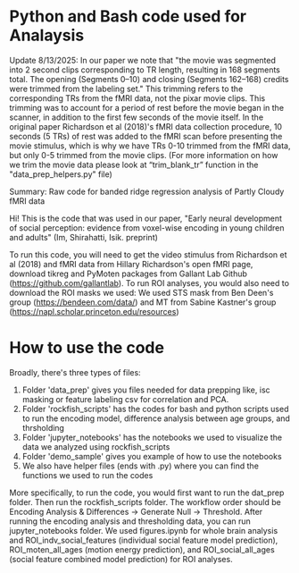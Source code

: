# Python and Bash code used for Analaysis

Update 8/13/2025: In our paper we note that "the movie was segmented into 2 second clips corresponding to TR length, resulting in 168 segments total. The opening (Segments 0–10) and closing (Segments 162–168) credits were trimmed from the labeling set." This trimming refers to the corresponding TRs from the fMRI data, not the pixar movie clips. This trimming was to account for a period of rest before the movie began in the scanner, in addition to the first few seconds of the movie itself. In the original paper Richardson et al (2018)'s fMRI data collection procedure, 10 seconds (5 TRs) of rest was added to the fMRI scan before presenting the movie stimulus, which is why we have TRs 0-10 trimmed from the fMRI data, but only 0-5 trimmed from the movie clips. (For more information on how we trim the movie data please look at “trim_blank_tr” function in the "data_prep_helpers.py" file)


Summary: Raw code for banded ridge regression analysis of Partly Cloudy fMRI data

Hi! This is the code that was used in our paper, "Early neural development of social perception: evidence from voxel-wise encoding in young children and adults" (Im, Shirahatti, Isik. preprint)

To run this code, you will need to get the video stimulus from Richardson et al (2018) and fMRI data from Hillary Richardson's open fMRI page, download tikreg and PyMoten packages from Gallant Lab Github (https://github.com/gallantlab).
To run ROI analyses, you would also need to download the ROI masks we used: We used STS mask from Ben Deen's group (https://bendeen.com/data/) and MT from Sabine Kastner's group (https://napl.scholar.princeton.edu/resources)

# How to use the code
Broadly, there's three types of files: 
1) Folder 'data_prep' gives you files needed for data prepping like, isc masking or feature labeling csv for correlation and PCA.
2) Folder 'rockfish_scripts' has the codes for bash and python scripts used to run the encoding model, difference analysis between age groups, and thrsholding
3) Folder 'jupyter_notebooks' has the notebooks we used to visualize the data we analyzed using rockfish_scripts
4) Folder 'demo_sample' gives you example of how to use the notebooks
5) We also have helper files (ends with .py) where you can find the functions we used to run the codes


More specifically, to run the code, you would first want to run the dat_prep folder. Then run the rockfish_scripts folder. The workflow order should be Encoding Analysis & Differences -> Generate Null -> Threshold. After running the encoding analysis and thresholding data, you can run jupyter_notebooks folder. We used figures.ipynb for whole brain analysis and ROI_indv_social_features (individual social feature model prediction), ROI_moten_all_ages (motion energy prediction), and ROI_social_all_ages (social feature combined model prediction) for ROI analyses.

